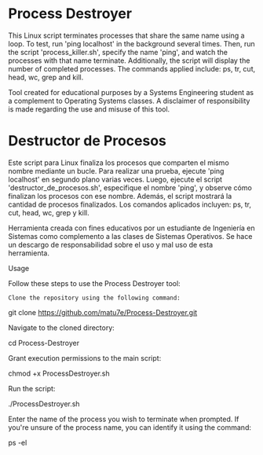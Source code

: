 # Process Destroyer
This Linux script terminates processes that share the same name using a loop. To test, run 'ping localhost' in the background several times. Then, run the script 'process_killer.sh', specify the name 'ping', and watch the processes with that name terminate. Additionally, the script will display the number of completed processes. The commands applied include: ps, tr, cut, head, wc, grep and kill.

Tool created for educational purposes by a Systems Engineering student as a complement to Operating Systems classes. A disclaimer of responsibility is made regarding the use and misuse of this tool.


# Destructor de Procesos
Este script para Linux finaliza los procesos que comparten el mismo nombre mediante un bucle. Para realizar una prueba, ejecute 'ping localhost' en segundo plano varias veces. Luego, ejecute el script 'destructor_de_procesos.sh', especifique el nombre 'ping', y observe cómo finalizan los procesos con ese nombre. Además, el script mostrará la cantidad de procesos finalizados. Los comandos aplicados incluyen: ps, tr, cut, head, wc, grep y kill.

Herramienta creada con fines educativos por un estudiante de Ingeniería en Sistemas como complemento a las clases de Sistemas Operativos.
Se hace un descargo de responsabilidad sobre el uso y mal uso de esta herramienta.


Usage

Follow these steps to use the Process Destroyer tool:

    Clone the repository using the following command:

git clone https://github.com/matu7e/Process-Destroyer.git

Navigate to the cloned directory:

cd Process-Destroyer

Grant execution permissions to the main script:

chmod +x ProcessDestroyer.sh

Run the script:

./ProcessDestroyer.sh

Enter the name of the process you wish to terminate when prompted. If you're unsure of the process name, you can identify it using the command:

ps -el
